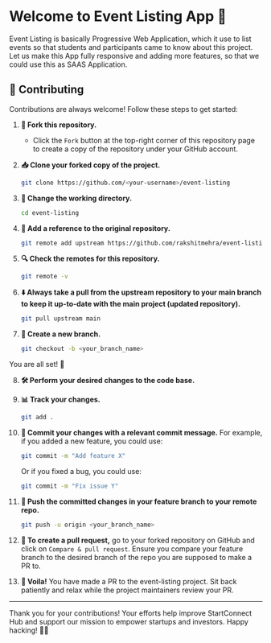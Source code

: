 # Welcome to Event Listing App 🚀

Event Listing is basically Progressive Web Application, which it use to list events so that students and participants came to know about this project. Let us make this App fully responsive and adding more features, so that we could use this as SAAS Application.

## 🌟 Contributing

Contributions are always welcome! Follow these steps to get started:

1. **🍴 Fork this repository.**
   - Click the `Fork` button at the top-right corner of this repository page to create a copy of the repository under your GitHub account.

2. **📥 Clone your forked copy of the project.**
   ```sh
   git clone https://github.com/<your-username>/event-listing
   ```

3. **📂 Change the working directory.**
   ```sh
   cd event-listing
   ```

4. **🔗 Add a reference to the original repository.**
   ```sh
   git remote add upstream https://github.com/rakshitmehra/event-listing.git
   ```

5. **🔍 Check the remotes for this repository.**
   ```sh
   git remote -v
   ```

6. **⬇️ Always take a pull from the upstream repository to your main branch to keep it up-to-date with the main project (updated repository).**
   ```sh
   git pull upstream main
   ```

7. **🌿 Create a new branch.**
   ```sh
   git checkout -b <your_branch_name>
   ```

You are all set! 🎉

8. **🛠️ Perform your desired changes to the code base.**

9. **📊 Track your changes.**
   ```sh
   git add .
   ```

10. **💬 Commit your changes with a relevant commit message.** For example, if you added a new feature, you could use:
    ```sh
    git commit -m "Add feature X"
    ```
    Or if you fixed a bug, you could use:
    ```sh
    git commit -m "Fix issue Y"
    ```

11. **🚀 Push the committed changes in your feature branch to your remote repo.**
    ```sh
    git push -u origin <your_branch_name>
    ```

12. **🔄 To create a pull request,** go to your forked repository on GitHub and click on `Compare & pull request`. Ensure you compare your feature branch to the desired branch of the repo you are supposed to make a PR to.

13. **🎉 Voila!** You have made a PR to the event-listing project. Sit back patiently and relax while the project maintainers review your PR.

---

Thank you for your contributions! Your efforts help improve StartConnect Hub and support our mission to empower startups and investors. Happy hacking! 🚀✨
